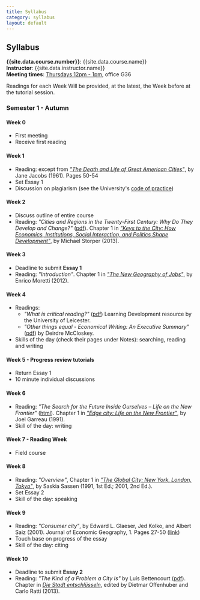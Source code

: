 ```yaml
---
title: Syllabus
category: syllabus
layout: default
---
```


## Syllabus

**{{site.data.course.number}}**: {{site.data.course.name}}  
**Instructor**: {{site.data.instructor.name}}  
**Meeting times**: [Thursdays 12pm - 1pm](http://darribas.org/GGM-105_14-15/), office G36

Readings for each Week Will be provided, at the latest, the Week before at the
tutorial session.

### Semester 1 - Autumn

#### Week 0

* First meeting
* Receive first reading

#### Week 1

* Reading: except from [*"The Death and Life of Great American Cities"*](https://en.Wikipedia.org/Wiki/The_Death_and_Life_of_Great_American_Cities), by Jane
Jacobs (1961). Pages 50-54
* Set Essay 1
* Discussion on plagiarism (see the University's [code of practice](http://WWW.as.bham.ac.uk/study/support/sca/plagiarism.shtml))

#### Week 2

* Discuss outline of entire course
* Reading: *"Cities and Regions in the Twenty-First Century: Why Do They Develop and Change?"* ([pdf](http://press.princeton.edu/chapters/i10022.pdf)). Chapter 1 in [*"Keys to the City: How Economics, Institutions,
  Social Interaction, and Politics Shape Development"*](http://press.princeton.edu/titles/10022.html), by Michael Storper (2013).

#### Week 3

* Deadline to submit **Essay 1**
* Reading: *"Introduction"*. Chapter 1 in [*"The New Geography of Jobs"*](http://www.hmhbooks.com/newgeographyofjobs/), by Enrico Moretti (2012).

#### Week 4

* Readings:
    * *"What is critical reading?"* ([pdf](https://www2.le.ac.uk/offices/ld/resources/pdfs-of-study-guides/writing-skills-pdfs/critical-reading-v1%200.pdf)) Learning Development resource by the University of Leicester.
    * *"Other things equal - Economical Writing: An Executive Summary"* ([pdf](http://www.deirdremccloskey.org/docs/pdf/Article_309.pdf)) by Deirdre McCloskey.
* Skills of the day (check their pages under Notes): searching, reading and writing

#### Week 5 - Progress review tutorials

* Return Essay 1
* 10 minute individual discussions

#### Week 6

* Reading: *"The Search for the Future Inside Ourselves – Life on the New Frontier"* ([html](http://www.garreau.com/main.cfm?action=chapters&id=2)). Chapter 1 in [*"Edge city: Life on the New Frontier"*](http://www.garreau.com/main.cfm?action=book&id=1), by Joel Garreau (1991).
* Skill of the day: writing

#### Week 7 - Reading Week

* Field course

#### Week 8

* Reading: *"Overview"*, Chapter 1 in [*"The Global City: New York, London,
  Tokyo"*](http://press.princeton.edu/titles/6943.html), by Saskia Sassen
  (1991, 1st Ed.; 2001, 2nd Ed.).
* Set Essay 2
* Skill of the day: speaking

#### Week 9

* Reading: *"Consumer city"*, by Edward L. Glaeser, Jed Kolko, and Albert Saiz
  (2001). Journal of Economic Geography, 1. Pages 27-50 ([link](http://joeg.oxfordjournals.org/content/1/1/27.short))
* Touch base on progress of the essay
* Skill of the day: citing

#### Week 10

* Deadline to submit **Essay 2**
* Reading: *"The Kind of a Problem a City Is"* by Luís Bettencourt ([pdf](http://www.santafe.edu/media/workingpapers/13-03-008.pdf)). Chapter in [*Die Stadt entschlüsseln*](http://www.degruyter.com/viewbooktoc/product/206812), edited by Dietmar Offenhuber and Carlo Ratti (2013).


